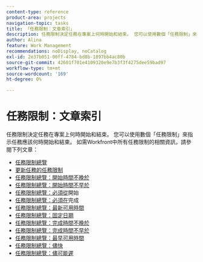 ```yaml
---
content-type: reference
product-area: projects
navigation-topic: tasks
title: 「任務限制：文章索引」
description: 任務限制決定任務在專案上何時開始和結束。 您可以使用數個「任務限制」來指示任務應該何時開始和結束。 如需Workfront中所有任務限制的相關資訊，請參閱下列文章。
author: Alina
feature: Work Management
recommendations: noDisplay, noCatalog
exl-id: 2e37b051-00ff-4784-bd8b-1897bb4ac80b
source-git-commit: 42601f701e4109320e9e7b3f3f4275dee59bad97
workflow-type: tm+mt
source-wordcount: '169'
ht-degree: 0%

---
```


# 任務限制：文章索引

<!-- Audited: 1/2024 -->

任務限制決定任務在專案上何時開始和結束。 您可以使用數個「任務限制」來指示任務應該何時開始和結束。 如需Workfront中所有任務限制的相關資訊，請參閱下列文章：

* [任務限制總覽](../../../manage-work/tasks/task-constraints/task-constraint-overview.md)
* [更新任務的任務限制](../../../manage-work/tasks/task-constraints/update-task-constraint-of-task.md)
* [任務限制總覽：開始時間不晚於](../../../manage-work/tasks/task-constraints/start-no-later-than.md)
* [任務限制總覽：開始時間不早於](../../../manage-work/tasks/task-constraints/start-no-earlier-than.md)
* [任務限制總覽：必須從](../../../manage-work/tasks/task-constraints/must-start-on.md)開始
* [任務限制總覽：必須在](../../../manage-work/tasks/task-constraints/must-finish-on.md)完成
* [任務限制總覽：最新可用時間](../../../manage-work/tasks/task-constraints/latest-available-time.md)
* [任務限制總覽：固定日期](../../../manage-work/tasks/task-constraints/fixed-dates.md)
* [任務限制總覽：完成時間不晚於](../../../manage-work/tasks/task-constraints/finish-no-later-than.md)
* [任務限制總覽：完成時間不早於](../../../manage-work/tasks/task-constraints/finish-no-earlier-than.md)
* [任務限制總覽：最早可用時間](../../../manage-work/tasks/task-constraints/earliest-available-time.md)
* [任務限制總覽：儘快](../../../manage-work/tasks/task-constraints/as-soon-as-possible.md)
* [任務限制總覽：儘可能遲](../../../manage-work/tasks/task-constraints/as-late-as-possible.md)
